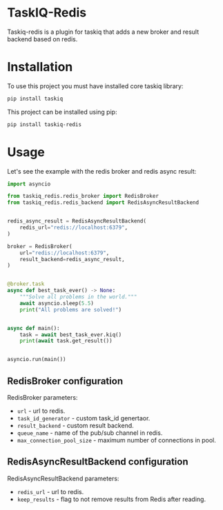 # TaskIQ-Redis

Taskiq-redis is a plugin for taskiq that adds a new broker and result backend based on redis.

# Installation

To use this project you must have installed core taskiq library:
```bash
pip install taskiq
```
This project can be installed using pip:
```bash
pip install taskiq-redis
```

# Usage

Let's see the example with the redis broker and redis async result:
```python
import asyncio

from taskiq_redis.redis_broker import RedisBroker
from taskiq_redis.redis_backend import RedisAsyncResultBackend


redis_async_result = RedisAsyncResultBackend(
    redis_url="redis://localhost:6379",
)

broker = RedisBroker(
    url="redis://localhost:6379",
    result_backend=redis_async_result,
)


@broker.task
async def best_task_ever() -> None:
    """Solve all problems in the world."""
    await asyncio.sleep(5.5)
    print("All problems are solved!")


async def main():
    task = await best_task_ever.kiq()
    print(await task.get_result())


asyncio.run(main())
```

## RedisBroker configuration

RedisBroker parameters:
* `url` - url to redis.
* `task_id_generator` - custom task_id genertaor.
* `result_backend` - custom result backend.
* `queue_name` - name of the pub/sub channel in redis.
* `max_connection_pool_size` - maximum number of connections in pool.

## RedisAsyncResultBackend configuration

RedisAsyncResultBackend parameters:
* `redis_url` - url to redis.
* `keep_results` - flag to not remove results from Redis after reading.
